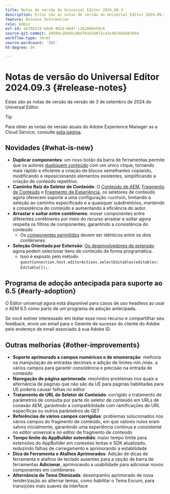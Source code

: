 ```yaml
---
title: Notas de versão do Universal Editor 2024.09.3
description: Estas são as notas de versão do Universal Editor 2024.09.3.
feature: Release Information
role: Admin
exl-id: ab78b224-bde9-461d-b64f-c262886e50c6
source-git-commit: 10580c1b045c86d76ab2b871ca3c0b7de6683044
workflow-type: tm+mt
source-wordcount: '391'
ht-degree: 0%

---
```


# Notas de versão do Universal Editor 2024.09.3 {#release-notes}

Estas são as notas de versão da versão de 3 de setembro de 2024 do Universal Editor.

>[!TIP]
>
>Para obter as notas de versão atuais do Adobe Experience Manager as a Cloud Service, consulte [esta página](/help/release-notes/release-notes-cloud/release-notes-current.md).

## Novidades {#what-is-new}

* **Duplicar componentes**: um novo botão da barra de ferramentas permite que os autores [dupliquem conteúdo](/help/sites-cloud/authoring/universal-editor/authoring.md#duplicating-components) com um único clique, tornando mais rápido e eficiente a criação de blocos semelhantes copiando, modificando e reposicionando elementos existentes, simplificando a criação de conteúdo repetitivo.
* **Caminho Raiz do Seletor de Conteúdo**: O [Conteúdo de AEM](/help/implementing/universal-editor/field-types.md#aem-content), [Fragmento de Conteúdo](/help/implementing/universal-editor/field-types.md#content-fragment) e [Fragmento de Experiência](/help/implementing/universal-editor/field-types.md#experience-fragment), os seletores de conteúdo agora oferecem suporte a uma configuração `rootPath`, limitando a seleção ao caminho especificado e a quaisquer subdiretórios, mantendo a consistência do conteúdo e aumentando a eficiência do autor.
* **Arrastar e soltar entre contêineres**: mover componentes entre diferentes contêineres por meio do recurso arrastar e soltar agora respeita os filtros de componentes, garantindo a consistência do conteúdo
   * Os [componentes permitidos](/help/implementing/universal-editor/filtering.md) devem ser idênticos entre os dois contêineres.
* **Seleção Orientada por Extensão**: [Os desenvolvedores de extensão](/help/implementing/universal-editor/customizing.md#extending) agora podem selecionar itens de conteúdo de forma programática.
   * Isso é exposto pelo método `guestConnection.host.editorActions.selectEditables(editables: Editable[]);`.

## Programa de adoção antecipada para suporte ao 6.5 {#early-adoption}

O Editor universal agora está disponível para casos de uso headless ao usar o AEM 6.5 como parte de um programa de adoção antecipada.

Se você estiver interessado em testar esse novo recurso e compartilhar seu feedback, envie um email para o Gerente de sucesso do cliente do Adobe pelo endereço de email associado à sua Adobe ID.

## Outras melhorias {#other-improvements}

* **Suporte aprimorado a campos numéricos e de enumeração**: melhoria na manipulação de entradas decimais e adição de limites mín./máx. a vários campos para garantir consistência e precisão na entrada de conteúdo
* **Navegação de página aprimorada**: resolvidos problemas nos quais a alternância de páginas que não são da UE para páginas habilitadas para UE poderia causar falhas no editor
* **Tratamento de URL do Seletor de Conteúdo**: corrigido o tratamento de parâmetros de consulta por parte do seletor de conteúdo em URLs de conexão AEM, garantindo a compatibilidade com ramificações de URL específicas ou outros parâmetros de GET
* **Referências de vários campos corrigidas**: problemas solucionados nos vários campos do fragmento de conteúdo, em que valores nulos eram salvos inicialmente, garantindo uma experiência contínua e consistente no editor universal e no editor de fragmento de conteúdo
* **Tempo limite do AppBuilder estendido**: maior tempo limite para extensões do AppBuilder em conexões lentas e SDK atualizado, reduzindo falhas de carregamento e aprimorando a estabilidade
* **Dica de Ferramenta e Atalhos Aprimorados**: Adição de dicas de ferramenta e atalhos de teclado ausentes para a opção de barra de ferramentas **Adicionar**, aprimorando a usabilidade para adicionar novos componentes em contêineres
* **Alternância de Tema Otimizada**: desempenho aprimorado de nova renderização ao alternar temas, como habilitar o Tema Escuro, para transições mais suaves da interface
